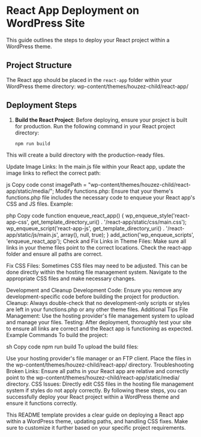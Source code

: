 # React App Deployment on WordPress Site

This guide outlines the steps to deploy your React project within a WordPress theme. 

## Project Structure

The React app should be placed in the `react-app` folder within your WordPress theme directory: wp-content/themes/houzez-child/react-app/

## Deployment Steps

1. **Build the React Project**:
   Before deploying, ensure your project is built for production. Run the following command in your React project directory:
   ```sh
   npm run build


This will create a build directory with the production-ready files.

Update Image Links:
In the main.js file within your React app, update the image links to reflect the correct path:

js
Copy code
const imagePath = "wp-content/themes/houzez-child/react-app/static/media/";
Modify functions.php:
Ensure that your theme's functions.php file includes the necessary code to enqueue your React app's CSS and JS files. Example:

php
Copy code
function enqueue_react_app() {
    wp_enqueue_style('react-app-css', get_template_directory_uri() . '/react-app/static/css/main.css');
    wp_enqueue_script('react-app-js', get_template_directory_uri() . '/react-app/static/js/main.js', array(), null, true);
}
add_action('wp_enqueue_scripts', 'enqueue_react_app');
Check and Fix Links in Theme Files:
Make sure all links in your theme files point to the correct locations. Check the react-app folder and ensure all paths are correct.

Fix CSS Files:
Sometimes CSS files may need to be adjusted. This can be done directly within the hosting file management system. Navigate to the appropriate CSS files and make necessary changes.




Development and Cleanup
Development Code: Ensure you remove any development-specific code before building the project for production.
Cleanup: Always double-check that no development-only scripts or styles are left in your functions.php or any other theme files.
Additional Tips
File Management: Use the hosting provider's file management system to upload and manage your files.
Testing: After deployment, thoroughly test your site to ensure all links are correct and the React app is functioning as expected.
Example Commands
To build the project:

sh
Copy code
npm run build
To upload the build files:

Use your hosting provider's file manager or an FTP client.
Place the files in the wp-content/themes/houzez-child/react-app/ directory.
Troubleshooting
Broken Links: Ensure all paths in your React app are relative and correctly point to the wp-content/themes/houzez-child/react-app/static/media/ directory.
CSS Issues: Directly edit CSS files in the hosting file management system if styles do not apply correctly.
By following these steps, you can successfully deploy your React project within a WordPress theme and ensure it functions correctly.



This README template provides a clear guide on deploying a React app within a WordPress theme, updating paths, and handling CSS fixes. Make sure to customize it further based on your specific project requirements.

